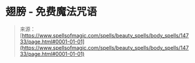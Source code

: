 <!--yml

分类：未分类

日期：2024年06月12日 18:53:46

-->

# 翅膀 - 免费魔法咒语

> 来源：[https://www.spellsofmagic.com/spells/beauty_spells/body_spells/14733/page.html#0001-01-01](https://www.spellsofmagic.com/spells/beauty_spells/body_spells/14733/page.html#0001-01-01)
